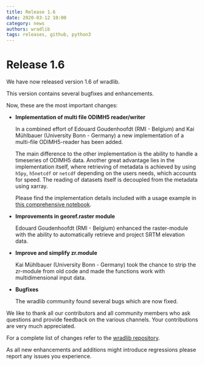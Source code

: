 ```yaml
---
title: Release 1.6
date: 2020-03-12 10:00
category: news
authors: wradlib
tags: releases, github, python3
---
```


# Release 1.6

We have now released version 1.6 of wradlib.

This version contains several bugfixes and enhancements.

Now, these are the most important changes:

- **Implementation of multi file ODIMH5 reader/writer**

    In a combined effort of Edouard Goudenhoofdt (RMI - Belgium) and Kai Mühlbauer (University Bonn - Germany) a new implementation of a multi-file ODIMH5-reader has been added.
        
    The main difference to the other implementation is the ability to handle a timeseries of ODIMH5 data.
    Another great advantage lies in the implementation itself, where retrieving of metadata is achieved by using `h5py`, `h5netcdf` or `netcdf` depending on the users needs, which accounts for speed. 
    The reading of datasets itself is decoupled from the metadata using xarray.
    
    Please find the implementation details included with a usage example in [this comprehensive notebook](https://docs.wradlib.org/en/1.6.0/notebooks/fileio/wradlib_odim_multi_file_dataset.html).  
    
- **Improvements in georef.raster module**
    
    Edouard Goudenhoofdt (RMI - Belgium) enhanced the raster-module with the ability to automatically retrieve and project SRTM elevation data.
    
- **Improve and simplify zr.module**
    
    Kai Mühlbauer (University Bonn - Germany) took the chance to strip the zr-module from old code and made the functions work with multidimensional input data.

- **Bugfixes**
    
    The wradlib community found several bugs which are now fixed.   

We like to thank all our contributors and all community members who ask questions and provide feedback on the various channels. Your contributions are very much appreciated. 

For a complete list of changes refer to the [wradlib repository](https://github.com/wradlib/wradlib/commits/main).

As all new enhancements and additions might introduce regressions please report any issues you experience.
